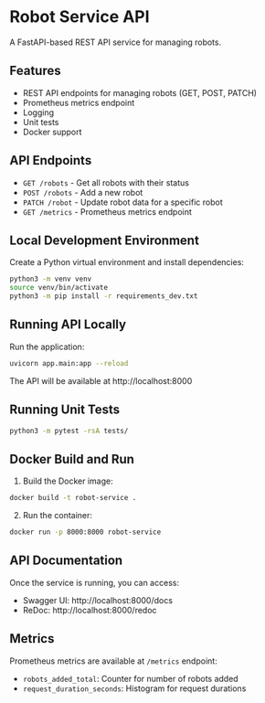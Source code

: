 # Robot Service API

A FastAPI-based REST API service for managing robots.

## Features

- REST API endpoints for managing robots (GET, POST, PATCH)
- Prometheus metrics endpoint
- Logging
- Unit tests
- Docker support

## API Endpoints

- `GET /robots` - Get all robots with their status
- `POST /robots` - Add a new robot
- `PATCH /robot` - Update robot data for a specific robot
- `GET /metrics` - Prometheus metrics endpoint

## Local Development Environment

Create a Python virtual environment and install dependencies:
```bash
python3 -m venv venv
source venv/bin/activate
python3 -m pip install -r requirements_dev.txt
```

## Running API Locally

Run the application:
```bash
uvicorn app.main:app --reload
```

The API will be available at http://localhost:8000

## Running Unit Tests

```bash
python3 -m pytest -rsA tests/
```

## Docker Build and Run

1. Build the Docker image:
```bash
docker build -t robot-service .
```

2. Run the container:
```bash
docker run -p 8000:8000 robot-service
```

## API Documentation

Once the service is running, you can access:
- Swagger UI: http://localhost:8000/docs
- ReDoc: http://localhost:8000/redoc

## Metrics

Prometheus metrics are available at `/metrics` endpoint:
- `robots_added_total`: Counter for number of robots added
- `request_duration_seconds`: Histogram for request durations
